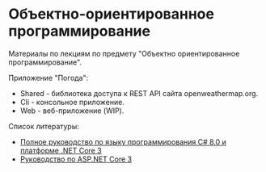 # Объектно-ориентированное программирование

Материалы по лекциям по предмету "Объектно ориентированное программирование".

Приложение "Погода":
- Shared - библиотека доступа к REST API сайта openweathermap.org.
- Cli - консольное приложение.
- Web - веб-приложение (WIP).

Список литературы:
- [Полное руководство по языку программирования С# 8.0 и платформе .NET Core 3](https://metanit.com/sharp/tutorial/)
- [Руководство по ASP.NET Core 3](https://metanit.com/sharp/aspnet5/)